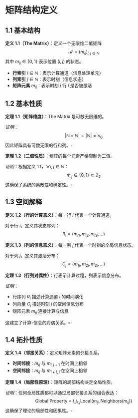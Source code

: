 # 矩阵结构定义

## 1.1 基本结构

**定义 1.1（The Matrix）**：定义一个无限维二值矩阵
$$\mathcal{M} = (m_{ij})_{i,j \in \mathbb{N}}$$
其中 $m_{ij} \in \{0,1\}$ 表示位置 $(i,j)$ 的状态。

- **行索引** $i \in \mathbb{N}$：表示计算通道（信息处理单元）
- **列索引** $j \in \mathbb{N}$：表示时刻（信息状态）
- **矩阵元素** $m_{ij}$：表示时刻 $j$ 行 $i$ 是否被激活

## 1.2 基本性质

**定理 1.1（矩阵维度）**：The Matrix 是可数无限维的。

*证明*：
$$|\mathbb{N} \times \mathbb{N}| = |\mathbb{N}| = \aleph_0$$
因此矩阵具有可数无限的行和列。$\square$

**定理 1.2（二值性质）**：矩阵的每个元素严格限制为二值。

*证明*：根据定义 1.1，$\forall i,j \in \mathbb{N}$：
$$m_{ij} \in \{0,1\} \subset \mathbb{Z}_2$$
这确保了系统的离散性和确定性。$\square$

## 1.3 空间解释

**定义 1.2（行的计算意义）**：每一行 $i$ 代表一个计算通道。

对于行 $i$，定义其状态序列：
$$R_i = (m_{i1}, m_{i2}, m_{i3}, ...)$$

**定义 1.3（列的信息意义）**：每一列 $j$ 代表一个时刻的全局信息状态。

对于列 $j$，定义其激活分布：
$$C_j = (m_{1j}, m_{2j}, m_{3j}, ...)$$

**定理 1.3（行列对偶性）**：行表示计算过程，列表示信息分布。

*证明*：
- 行序列 $R_i$ 描述计算通道 $i$ 的时间演化
- 列向量 $C_j$ 描述时刻 $j$ 的空间信息分布
- 矩阵元素 $m_{ij}$ 连接计算与信息

这建立了计算-信息的对偶关系。$\square$

## 1.4 拓扑性质

**定义 1.4（邻接关系）**：定义矩阵元素的邻接关系。

- **时间邻接**：$m_{ij}$ 与 $m_{i,j+1}$ 在时间上相邻
- **空间邻接**：$m_{ij}$ 与 $m_{i+1,j}$ 在空间上相邻

**定理 1.4（局部性原理）**：矩阵的局部结构决定全局性质。

*证明*：任何全局性质都可以通过局部邻接关系的组合表达：
$$\text{Global Property} = \bigcup_{i,j} \text{Local}(m_{ij}, \text{Neighbors}(m_{ij}))$$
这确保了理论的局部性和因果性。$\square$